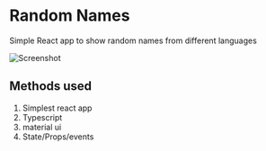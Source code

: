 # Random Names

Simple React app to show random names from different languages

![Screenshot](https://cdn.jsdelivr.net/gh/ayonious/random-names@master/documentation/dashboard.png=100x200)

## Methods used

1. Simplest react app
2. Typescript
3. material ui
4. State/Props/events
